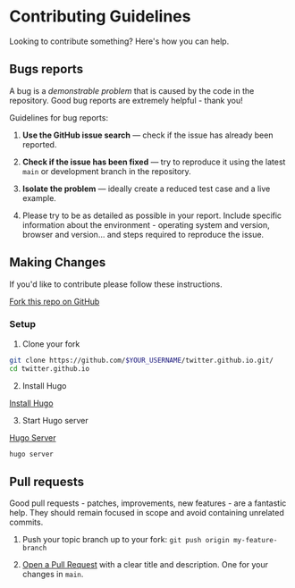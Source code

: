 # Contributing Guidelines

Looking to contribute something? Here's how you can help.

## Bugs reports

A bug is a _demonstrable problem_ that is caused by the code in the
repository. Good bug reports are extremely helpful - thank you!

Guidelines for bug reports:

1. **Use the GitHub issue search** &mdash; check if the issue has already been
   reported.

2. **Check if the issue has been fixed** &mdash; try to reproduce it using the
   latest `main` or development branch in the repository.

3. **Isolate the problem** &mdash; ideally create a reduced test
   case and a live example.

4. Please try to be as detailed as possible in your report. Include specific
   information about the environment - operating system and version, browser
   and version... and steps required to reproduce the issue.

## Making Changes

If you'd like to contribute please follow these instructions.

[Fork this repo on GitHub](https://github.com/twitter/twitter.github.io/fork)

### Setup

1. Clone your fork

```bash
git clone https://github.com/$YOUR_USERNAME/twitter.github.io.git/
cd twitter.github.io
```

2. Install Hugo

[Install Hugo](https://gohugo.io/getting-started/installing/)

3. Start Hugo server

[Hugo Server](https://gohugo.io/commands/hugo_server/)

```bash
hugo server
```

## Pull requests

Good pull requests - patches, improvements, new features - are a fantastic
help. They should remain focused in scope and avoid containing unrelated
commits.

1. Push your topic branch up to your fork: `git push origin my-feature-branch`

2. [Open a Pull Request](http://help.github.com/send-pull-requests/) with a
   clear title and description. One for your changes in `main`.
